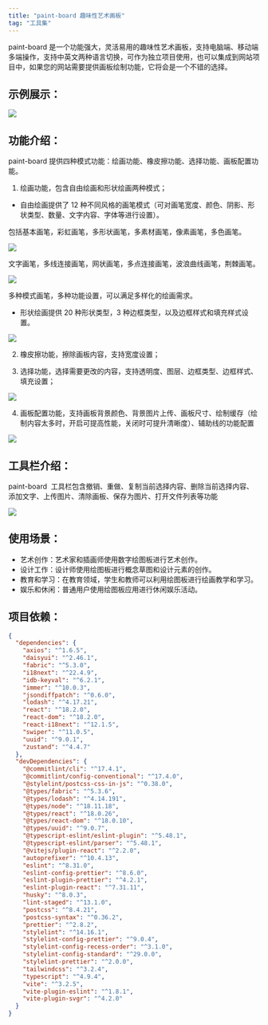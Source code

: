 ```yaml
---
title: "paint-board 趣味性艺术画板"
tag: "工具集"
---
```


paint-board 是一个功能强大，灵活易用的趣味性艺术画板，支持电脑端、移动端多端操作，支持中英文两种语言切换，可作为独立项目使用，也可以集成到网站项目中，如果您的网站需要提供画板绘制功能，它将会是一个不错的选择。

## 示例展示：

<img src="../imgs/85/01.gif" />

## 功能介绍：

paint-board 提供四种模式功能：绘画功能、橡皮擦功能、选择功能、画板配置功能。

1. 绘画功能，包含自由绘画和形状绘画两种模式；

- 自由绘画提供了 12 种不同风格的画笔模式（可对画笔宽度、颜色、阴影、形状类型、数量、文字内容、字体等进行设置）。

包括基本画笔，彩虹画笔，多形状画笔，多素材画笔，像素画笔，多色画笔。

<img src="../imgs/85/01.webp" />

文字画笔，多线连接画笔，网状画笔，多点连接画笔，波浪曲线画笔，荆棘画笔。

<img src="../imgs/85/02.webp" />

多种模式画笔，多种功能设置，可以满足多样化的绘画需求。

- 形状绘画提供 20 种形状类型，3 种边框类型，以及边框样式和填充样式设置。

<img src="../imgs/85/03.webp" />

2. 橡皮擦功能，擦除画板内容，支持宽度设置；

3. 选择功能，选择需要更改的内容，支持透明度、图层、边框类型、边框样式、填充设置；

<img src="../imgs/85/04.webp" />

4. 画板配置功能，支持画板背景颜色、背景图片上传、画板尺寸、绘制缓存（绘制内容太多时，开启可提高性能，关闭时可提升清晰度）、辅助线的功能配置

<img src="../imgs/85/05.webp" />

## 工具栏介绍：

paint-board  工具栏包含撤销、重做、复制当前选择内容、删除当前选择内容、添加文字、上传图片、清除画板、保存为图片、打开文件列表等功能

<img src="../imgs/85/06.webp" />

## 使用场景：

- 艺术创作：艺术家和插画师使用数字绘图板进行艺术创作。
- 设计工作：设计师使用绘图板进行概念草图和设计元素的创作。
- 教育和学习：在教育领域，学生和教师可以利用绘图板进行绘画教学和学习。
- 娱乐和休闲：普通用户使用绘图板应用进行休闲娱乐活动。

## 项目依赖：

```json
{
  "dependencies": {
    "axios": "^1.6.5",
    "daisyui": "^2.46.1",
    "fabric": "^5.3.0",
    "i18next": "^22.4.9",
    "idb-keyval": "^6.2.1",
    "immer": "^10.0.3",
    "jsondiffpatch": "^0.6.0",
    "lodash": "^4.17.21",
    "react": "^18.2.0",
    "react-dom": "^18.2.0",
    "react-i18next": "^12.1.5",
    "swiper": "^11.0.5",
    "uuid": "^9.0.1",
    "zustand": "^4.4.7"
  },
  "devDependencies": {
    "@commitlint/cli": "^17.4.1",
    "@commitlint/config-conventional": "^17.4.0",
    "@stylelint/postcss-css-in-js": "^0.38.0",
    "@types/fabric": "^5.3.6",
    "@types/lodash": "^4.14.191",
    "@types/node": "^18.11.18",
    "@types/react": "^18.0.26",
    "@types/react-dom": "^18.0.10",
    "@types/uuid": "^9.0.7",
    "@typescript-eslint/eslint-plugin": "^5.48.1",
    "@typescript-eslint/parser": "^5.48.1",
    "@vitejs/plugin-react": "^2.2.0",
    "autoprefixer": "^10.4.13",
    "eslint": "^8.31.0",
    "eslint-config-prettier": "^8.6.0",
    "eslint-plugin-prettier": "^4.2.1",
    "eslint-plugin-react": "^7.31.11",
    "husky": "^8.0.3",
    "lint-staged": "^13.1.0",
    "postcss": "^8.4.21",
    "postcss-syntax": "^0.36.2",
    "prettier": "^2.8.2",
    "stylelint": "^14.16.1",
    "stylelint-config-prettier": "^9.0.4",
    "stylelint-config-recess-order": "^3.1.0",
    "stylelint-config-standard": "^29.0.0",
    "stylelint-prettier": "^2.0.0",
    "tailwindcss": "^3.2.4",
    "typescript": "^4.9.4",
    "vite": "^3.2.5",
    "vite-plugin-eslint": "^1.8.1",
    "vite-plugin-svgr": "^4.2.0"
  }
}
```
